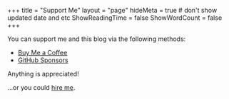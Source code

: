 +++
title = "Support Me"
layout = "page"
hideMeta = true # don't show updated date and etc
ShowReadingTime = false
ShowWordCount = false
+++

You can support me and this blog via the following methods:
- [Buy Me a Coffee](https://www.buymeacoffee.com/nelsonfigueroa)
- [GitHub Sponsors](https://github.com/sponsors/nelsonfigueroa)

Anything is appreciated!

...or you could [hire me](https://www.linkedin.com/in/nelsonfigueroa1/).
